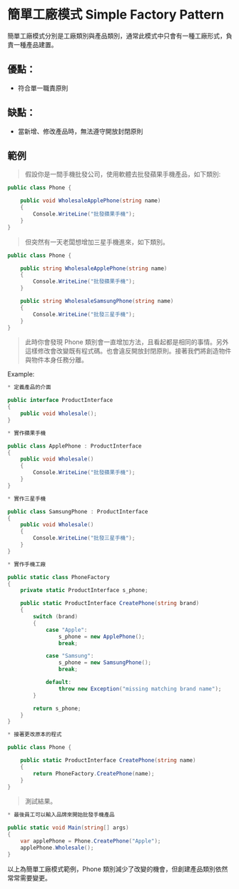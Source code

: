 # 簡單工廠模式 Simple Factory Pattern

簡單工廠模式分別是工廠類別與產品類別，通常此模式中只會有一種工廠形式，負責一種產品建置。

## 優點：

* 符合單一職責原則

## 缺點：

* 當新增、修改產品時，無法遵守開放封閉原則

## 範例

> 假設你是一間手機批發公司，使用軟體去批發蘋果手機產品，如下類別:

```C#
public class Phone {

    public void WholesaleApplePhone(string name)
    {
        Console.WriteLine("批發蘋果手機");
    }
}
```

> 但突然有一天老闆想增加三星手機進來，如下類別。

```C#
public class Phone {

    public string WholesaleApplePhone(string name)
    {
        Console.WriteLine("批發蘋果手機");
    }

    public string WholesaleSamsungPhone(string name)
    {
        Console.WriteLine("批發三星手機");
    }
}
```

> 此時你會發現 Phone 類別會一直增加方法，且看起都是相同的事情。另外這樣修改會改變既有程式碼。也會違反開放封閉原則。接著我們將創造物件與物件本身任務分離。

Example:

```C#
* 定義產品的介面

public interface ProductInterface
{
    public void Wholesale();
}

* 實作蘋果手機

public class ApplePhone : ProductInterface
{
    public void Wholesale()
    {
        Console.WriteLine("批發蘋果手機");
    }
}

* 實作三星手機

public class SamsungPhone : ProductInterface
{
    public void Wholesale()
    {
        Console.WriteLine("批發三星手機");
    }
}

* 實作手機工廠

public static class PhoneFactory
{
    private static ProductInterface s_phone;

    public static ProductInterface CreatePhone(string brand)
    {
        switch (brand)
        {
            case "Apple":
                s_phone = new ApplePhone();
                break;

            case "Samsung":
                s_phone = new SamsungPhone();
                break;

            default:
                throw new Exception("missing matching brand name");
        }

        return s_phone;
    }
}

* 接著更改原本的程式

public class Phone {

    public static ProductInterface CreatePhone(string name)
    {
        return PhoneFactory.CreatePhone(name);
    }
}
```

> 測試結果。

```C#
* 最後員工可以輸入品牌來開始批發手機產品

public static void Main(string[] args)
{
    var applePhone = Phone.CreatePhone("Apple");
    applePhone.Wholesale();
}
```

以上為簡單工廠模式範例，Phone 類別減少了改變的機會，但創建產品類別依然常常需要變更。